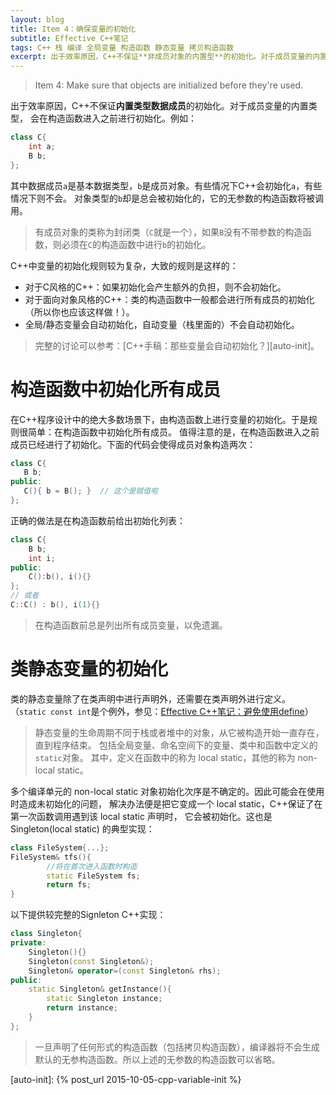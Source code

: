 ```yaml
---
layout: blog
title: Item 4：确保变量的初始化
subtitle: Effective C++笔记
tags: C++ 栈 编译 全局变量 构造函数 静态变量 拷贝构造函数
excerpt: 出于效率原因，C++不保证**非成员对象的内置型**的初始化。对于成员变量的内置类型，会在构造函数进入之前进行初始化。
---
```


> Item 4: Make sure that objects are initialized before they're used.

出于效率原因，C++不保证**内置类型数据成员**的初始化。对于成员变量的内置类型，
会在构造函数进入之前进行初始化。例如：

```cpp
class C{
    int a;
    B b;
};
```

其中数据成员`a`是基本数据类型，`b`是成员对象。有些情况下C++会初始化`a`，有些情况下则不会。
对象类型的`b`却是总会被初始化的，它的无参数的构造函数将被调用。

> 有成员对象的类称为封闭类（`C`就是一个），如果`B`没有不带参数的构造函数，则必须在`C`的构造函数中进行`b`的初始化。

C++中变量的初始化规则较为复杂，大致的规则是这样的：

* 对于C风格的C++：如果初始化会产生额外的负担，则不会初始化。
* 对于面向对象风格的C++：类的构造函数中一般都会进行所有成员的初始化（所以你也应该这样做！）。
* 全局/静态变量会自动初始化，自动变量（栈里面的）不会自动初始化。

> 完整的讨论可以参考：[C++手稿：那些变量会自动初始化？][auto-init]。

<!--more-->

# 构造函数中初始化所有成员

在C++程序设计中的绝大多数场景下，由构造函数上进行变量的初始化。于是规则很简单：在构造函数中初始化所有成员。
值得注意的是，在构造函数进入之前成员已经进行了初始化。下面的代码会使得成员对象构造两次：

```cpp
class C{
   B b;
public:
   C(){ b = B(); }  // 这个是赋值啦
};
```

正确的做法是在构造函数前给出初始化列表：

```cpp
class C{
    B b;
    int i;
public:
    C():b(), i(){}
};
// 或者
C::C() : b(), i(1){}
```

> 在构造函数前总是列出所有成员变量，以免遗漏。

# 类静态变量的初始化

类的静态变量除了在类声明中进行声明外，还需要在类声明外进行定义。
（`static const int`是个例外，参见：[Effective C++笔记：避免使用define](/2015/07/21/effective-cpp-2.html)）

> 静态变量的生命周期不同于栈或者堆中的对象，从它被构造开始一直存在，直到程序结束。
包括全局变量、命名空间下的变量、类中和函数中定义的`static`对象。
其中，定义在函数中的称为 local static，其他的称为 non-local static。

多个编译单元的 non-local static 对象初始化次序是不确定的。因此可能会在使用时造成未初始化的问题，
解决办法便是把它变成一个 local static，C++保证了在第一次函数调用遇到该 local static 声明时，
它会被初始化。这也是Singleton(local static) 的典型实现：

```cpp
class FileSystem{...};
FileSystem& tfs(){
		//将在首次进入函数时构造
		static FileSystem fs;	
		return fs;
}
```
	
以下提供较完整的Signleton C++实现：

```cpp
class Singleton{
private:
    Singleton(){}
    Singleton(const Singleton&);
    Singleton& operator=(const Singleton& rhs);
public:
    static Singleton& getInstance(){
        static Singleton instance;
        return instance; 
    }
};
```
	
> 一旦声明了任何形式的构造函数（包括拷贝构造函数），编译器将不会生成默认的无参构造函数。所以上述的无参数的构造函数可以省略。

[auto-init]: {% post_url 2015-10-05-cpp-variable-init %}
